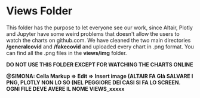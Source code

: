 # Views Folder

This folder has the purpose to let everyone see our work, since Altair, Plotly and Jupyter have some weird problems that doesn't allow the users to watch the charts on github.com.
We have cleaned the two main directories **/generalcovid** and **/fakecovid** and uploaded every chart in .png format. You can find all the .png files in the **views/img** folder.

**DO NOT USE THIS FOLDER EXCEPT FOR WATCHING THE CHARTS ONLINE**

<b>@SIMONA:
Cella Markup => Edit => Insert image (ALTAIR FA GIà SALVARE I PNG, PLOTLY NON LO SO (NEL PEGGIORE DEI CASI SI FA LO SCREEN.<BR>
OGNI FILE DEVE AVERE IL NOME VIEWS_xxxxx</b>
